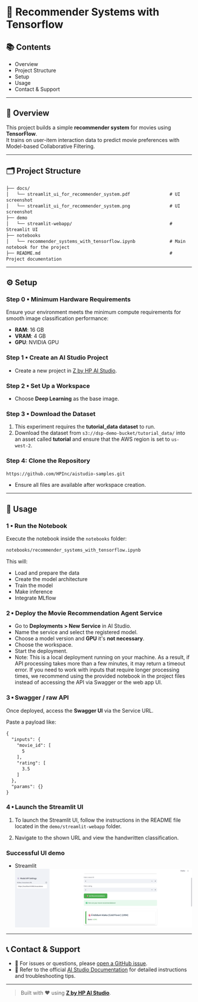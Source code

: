 # 🎥 Recommender Systems with Tensorflow

## 📚 Contents

- Overview  
- Project Structure  
- Setup  
- Usage  
- Contact & Support

---

## 🧠 Overview

This project builds a simple **recommender system** for movies using **TensorFlow**.  
It trains on user-item interaction data to predict movie preferences with Model-based Collaborative Filtering.

---

## 🗂 Project Structure

```
├── docs/      
│   └── streamlit_ui_for_recommender_system.pdf               # UI screenshot
│   └── streamlit_ui_for_recommender_system.png               # UI screenshot
├── demo
│   └── streamlit-webapp/                                     # Streamlit UI
├── notebooks
│   └── recommender_systems_with_tensorflow.ipynb             # Main notebook for the project              
├── README.md                                                 # Project documentation
```

---

## ⚙️ Setup

### Step 0 ▪ Minimum Hardware Requirements

Ensure your environment meets the minimum compute requirements for smooth image classification performance:

- **RAM**: 16 GB  
- **VRAM**: 4 GB  
- **GPU**: NVIDIA GPU

### Step 1 ▪ Create an AI Studio Project

- Create a new project in [Z by HP AI Studio](https://zdocs.datascience.hp.com/docs/aistudio/overview).

### Step 2 ▪ Set Up a Workspace

- Choose **Deep Learning** as the base image.

### Step 3 ▪ Download the Dataset
1. This experiment requires the **tutorial_data dataset** to run.
2. Download the dataset from `s3://dsp-demo-bucket/tutorial_data/` into an asset called **tutorial** and ensure that the AWS region is set to ```us-west-2```.

### Step 4: Clone the Repository

```bash
https://github.com/HPInc/aistudio-samples.git
```

- Ensure all files are available after workspace creation.

---

## 🚀 Usage

### 1 ▪ Run the Notebook

Execute the notebook inside the `notebooks` folder:

```bash
notebooks/recommender_systems_with_tensorflow.ipynb
```

This will:

- Load and prepare the data
- Create the model architecture  
- Train the model
- Make inference
- Integrate MLflow  

### 2 ▪ Deploy the Movie Recommendation Agent Service

- Go to **Deployments > New Service** in AI Studio.
- Name the service and select the registered model.
- Choose a model version and **GPU** it's **not necessary**.
- Choose the workspace.
- Start the deployment.
- Note: This is a local deployment running on your machine. As a result, if API processing takes more than a few minutes, it may return a timeout error. If you need to work with inputs that require longer processing times, we recommend using the provided notebook in the project files instead of accessing the API via Swagger or the web app UI.

### 3 ▪ Swagger / raw API

Once deployed, access the **Swagger UI** via the Service URL.


Paste a payload like:

```
{
  "inputs": {
    "movie_id": [
      5
    ],
    "rating": [
      3.5
    ]
  },
  "params": {}
}
```

### 4 ▪ Launch the Streamlit UI

1. To launch the Streamlit UI, follow the instructions in the README file located in the `demo/streamlit-webapp` folder.

2. Navigate to the shown URL and view the handwritten classification.

### Successful UI demo

- Streamlit
![Recommender System Streamlit UI](docs/streamlit_ui_recommender_system.png)


---

## 📞 Contact & Support

- 💬 For issues or questions, please [open a GitHub issue](https://github.com/HPInc/aistudio-samples/issues).
- 📘 Refer to the official [AI Studio Documentation](https://zdocs.datascience.hp.com/docs/aistudio/overview) for detailed instructions and troubleshooting tips.

---

> Built with ❤️ using [**Z by HP AI Studio**](https://zdocs.datascience.hp.com/docs/aistudio/overview).